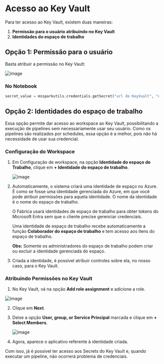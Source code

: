 # Acesso ao Key Vault

Para ter acesso ao Key Vault, existem duas maneiras:

1. **Permissão para o usuário atribuindo no Key Vault**
2. **Identidades do espaço de trabalho**

## Opção 1: Permissão para o usuário

Basta atribuir a permissão no Key Vault:

![image](https://github.com/user-attachments/assets/10c05e71-9aa4-4620-8f9c-7fb3f7ac3173)


### No Notebook

```python
secret_value = mssparkutils.credentials.getSecret("url do KeyVualt", "nome do secret")
```

## Opção 2: Identidades do espaço de trabalho

Essa opção permite dar acesso ao workspace ao Key Vault, possibilitando a execução de pipelines sem necessariamente usar seu usuário. Como os pipelines são realizados por schedules, essa opção é a melhor, pois não há necessidade de usar sua credencial.

### Configuração do Workspace

1. Em Configuração de workspace, na opção **Identidade do espaço de Trabalho**, clique em **+ Identidade do espaço de trabalho**.

   ![image](https://github.com/user-attachments/assets/4394f1e6-a80d-45a2-ada3-04334b0d960f)


2. Automaticamente, o sistema criará uma identidade de espaço no Azure. É como se fosse uma identidade gerenciada do Azure, em que você pode atribuir permissões para aquela identidade. O nome da identidade é o nome do espaço de trabalho.

   O Fabrica usará identidades de espaço de trabalho para obter tokens do Microsoft Entra sem que o cliente precise gerenciar credenciais.

   Uma identidade de espaço de trabalho recebe automaticamente a função **Colaborador do espaço de trabalho** e tem acesso aos itens do espaço de trabalho.

   **Obs:** Somente os administradores do espaço de trabalho podem criar ou excluir a identidade gerenciada do espaço.

3. Criada a identidade, é possível atribuir controles sobre ela, no nosso caso, para o Key Vault.

### Atribuindo Permissões no Key Vault

1. No Key Vault, vá na opção **Add role assignment** e adicione a role.

  ![image](https://github.com/user-attachments/assets/6be55efd-7774-4215-a1a7-70b59a51cbc2)


2. Clique em **Next**.

3. Deixe a opção **User, group, or Service Principal** marcada e clique em **+ Select Members**.

   ![image](https://github.com/user-attachments/assets/f1dca222-ee6d-46b3-8275-609449a8707c)


4. Agora, aparece o aplicativo referente à identidade criada.

Com isso, já é possível ter acesso aos Secrets do Key Vault e, quando executar um pipeline, não ocorrerá problema de credenciais.
